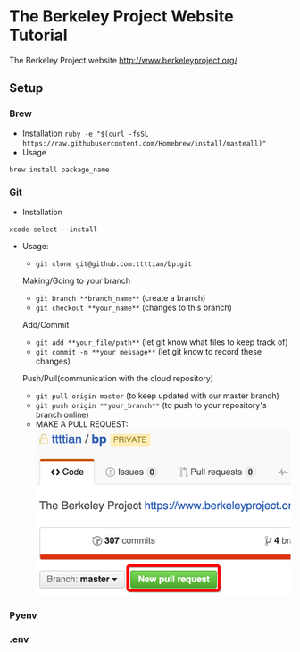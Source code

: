 # The Berkeley Project Website Tutorial
The Berkeley Project website <http://www.berkeleyproject.org/>


## Setup

### Brew

* Installation
```ruby -e "$(curl -fsSL https://raw.githubusercontent.com/Homebrew/install/masteall)"```
* Usage 
```bash
brew install package_name
```

### Git
* Installation
```
xcode-select --install
```
* Usage:
	* `git clone git@github.com:ttttian/bp.git`
	
	Making/Going to your branch
	* `git branch **branch_name**` (create a branch)
	* `git checkout **your_name**` (changes to this branch)
	
	Add/Commit
	* `git add **your_file/path**` (let git know what files to keep track of)
	* `git commit -m **your message**` (let git know to record these changes)
	
	Push/Pull(communication with the cloud repository)
	* `git pull origin master` (to keep updated with our master branch)
	* `git push origin **your_branch**` (to push to your repository's branch online)
	* MAKE A PULL REQUEST:
	![alt text](https://github.com/scottjzou/bp_tutorial/blob/master/spring2016/img/pull_request.png "MAKE A PULL REQUEST")
	


### Pyenv

### .env




